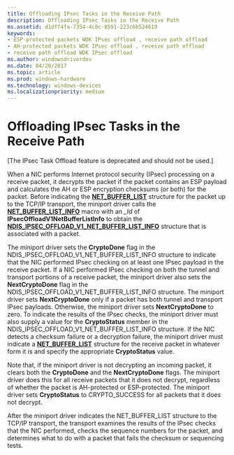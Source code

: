 ```yaml
---
title: Offloading IPsec Tasks in the Receive Path
description: Offloading IPsec Tasks in the Receive Path
ms.assetid: d1dff4fa-7354-4c8c-8591-223c6b524619
keywords:
- ESP-protected packets WDK IPsec offload , receive path offload
- AH-protected packets WDK IPsec offload , receive path offload
- receive path offload WDK IPsec offload
ms.author: windowsdriverdev
ms.date: 04/20/2017
ms.topic: article
ms.prod: windows-hardware
ms.technology: windows-devices
ms.localizationpriority: medium
---
```


# Offloading IPsec Tasks in the Receive Path

\[The IPsec Task Offload feature is deprecated and should not be used.\]




When a NIC performs Internet protocol security (IPsec) processing on a receive packet, it decrypts the packet if the packet contains an ESP payload and calculates the AH or ESP encryption checksums (or both) for the packet. Before indicating the [**NET\_BUFFER\_LIST**](https://msdn.microsoft.com/library/windows/hardware/ff568388) structure for the packet up to the TCP/IP transport, the miniport driver calls the [**NET\_BUFFER\_LIST\_INFO**](https://msdn.microsoft.com/library/windows/hardware/ff568401) macro with an *\_Id* of **IPsecOffloadV1NetBufferListInfo** to obtain the [**NDIS\_IPSEC\_OFFLOAD\_V1\_NET\_BUFFER\_LIST\_INFO**](https://msdn.microsoft.com/library/windows/hardware/ff565801) structure that is associated with a packet.

The miniport driver sets the **CryptoDone** flag in the NDIS\_IPSEC\_OFFLOAD\_V1\_NET\_BUFFER\_LIST\_INFO structure to indicate that the NIC performed IPsec checking on at least one IPsec payload in the receive packet. If a NIC performed IPsec checking on both the tunnel and transport portions of a receive packet, the miniport driver also sets the **NextCryptoDone** flag in the NDIS\_IPSEC\_OFFLOAD\_V1\_NET\_BUFFER\_LIST\_INFO structure. The miniport driver sets **NextCryptoDone** only if a packet has both tunnel and transport IPsec payloads. Otherwise, the miniport driver sets **NextCryptoDone** to zero. To indicate the results of the IPsec checks, the miniport driver must also supply a value for the **CryptoStatus** member in the NDIS\_IPSEC\_OFFLOAD\_V1\_NET\_BUFFER\_LIST\_INFO structure. If the NIC detects a checksum failure or a decryption failure, the miniport driver must indicate a [**NET\_BUFFER\_LIST**](https://msdn.microsoft.com/library/windows/hardware/ff568388) structure for the receive packet in whatever form it is and specify the appropriate **CryptoStatus** value.

Note that, if the miniport driver is not decrypting an incoming packet, it clears both the **CryptoDone** and the **NextCryptoDone** flags. The miniport driver does this for all receive packets that it does not decrypt, regardless of whether the packet is AH-protected or ESP-protected. The miniport driver sets **CryptoStatus** to CRYPTO\_SUCCESS for all packets that it does not decrypt.

After the miniport driver indicates the NET\_BUFFER\_LIST structure to the TCP/IP transport, the transport examines the results of the IPsec checks that the NIC performed, checks the sequence numbers for the packet, and determines what to do with a packet that fails the checksum or sequencing tests.

 

 





